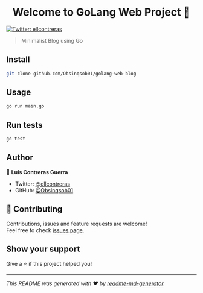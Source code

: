 <h1 align="center">Welcome to GoLang Web Project 👋</h1>
<p>
  <a href="https://twitter.com/ellcontreras">
    <img alt="Twitter: ellcontreras" src="https://img.shields.io/twitter/follow/ellcontreras.svg?style=social" target="_blank" />
  </a>
</p>

> Minimalist Blog using Go

## Install

```sh
git clone github.com/Obsinqsob01/golang-web-blog
```

## Usage

```sh
go run main.go
```

## Run tests

```sh
go test
```

## Author

👤 **Luis Contreras Guerra**

- Twitter: [@ellcontreras](https://twitter.com/ellcontreras)
- GitHub: [@Obsinqsob01](https://github.com/Obsinqsob01)

## 🤝 Contributing

Contributions, issues and feature requests are welcome!<br />Feel free to check [issues page](https://github.com/Obsinqsob01/golang-web-blog/issues).

## Show your support

Give a ⭐️ if this project helped you!

---

_This README was generated with ❤️ by [readme-md-generator](https://github.com/kefranabg/readme-md-generator)_
